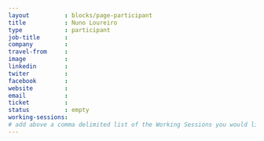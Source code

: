 ```yaml
---
layout          : blocks/page-participant
title           : Nuno Loureiro
type            : participant
job-title       :
company         :
travel-from     :
image           :
linkedin        :
twiter          :
facebook        :
website         :
email           :
ticket          :
status          : empty
working-sessions:
# add above a comma delimited list of the Working Sessions you would like to attend (use the session's title)
---
```


<!-- put more details about participant here -->

